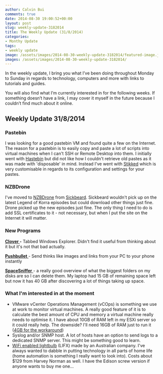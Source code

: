 ```yaml
---
author: Calvin Bui
comments: true
date: 2014-08-30 19:00:52+00:00
layout: post
slug: weekly-update-3182014
title: The Weekly Update (31/8/2014)
categories:
- Monthy Update
tags:
- weekly update
image: /assets/images/2014-08-30-weekly-update-3182014/featured-image.jpg
images: /assets/images/2014-08-30-weekly-update-3182014/
---
```


In the weekly update, I bring you what I’ve been doing throughout Monday to Sunday in regards to technology, computers and more with links to tutorials and guides.

You will also find what I’m currently interested in for the following weeks. If something doesn’t have a link, I may cover it myself in the future because I couldn’t find much about it online.

<!-- more -->

## Weekly Update 31/8/2014

### Pastebin

I was looking for a good pastebin VM and found quite a few on the Internet. The reason for a pastebin is to easily copy and paste a lot of scripts into virtual machines when I can't SSH or Remote Desktop into them. I initially went with [Hastebin](http://hastebin.com) but did not like how I couldn't retrieve old pastes as it was made with 'disposable' in mind. Instead I've went with [Stikked](https://github.com/claudehohl/Stikked) which is very customisable in regards to its configuration and settings for your pastes.

### NZBDrone

I've moved to [NZBDrone](http://nzbdrone.com/) from [Sickbeard](http://sickbeard.com/). Sickbeard wouldn't pick up on the latest Legend of Korra episodes but could download other things just fine. Drone picked up the new episodes just fine. The only thing I need to do is add SSL certificates to it - not necessary, but when I put the site on the Internet it will matter.

### New Programs

**[Clover ](http://ejie.me/)-** Tabbed Windows Explorer. Didn't find it useful from thinking about it but it's not that bad actually.

[**Pushbullet** ](https://www.pushbullet.com/)- Send thinks like images and links from your PC to your phone instantly

[**SpaceSniffer** ](http://www.uderzo.it/main_products/space_sniffer/)- a really good overview of what the biggest folders on my disks are so I can delete them. My laptop had 15 GB of remaining space left but now it has 40 GB after discovering a lot of things taking up space.

### What I'm interested in at the moment

  * VMware vCenter Operations Management (vCOps) is something we use at work to monitor virtual machines. A really good feature of it is to calculate the best amount of CPU and memory a virtual machine really needs to optimise it. I have about 10GB of RAM left in my ESXi server so it could really help. The downside? I'll need 16GB of RAM just to run it ([4GB for the workaround](http://www.definit.co.uk/2014/01/installing-vcops-5-8-in-the-definit-lab-4gb-ram-and-2-vcpu/))
  * Syslog and/or SNMP host. A lot of hosts have an option to send logs to a dedicated SNMP server. This might be something good to learn.
  * [WiFi enabled lightbulb](http://au.lifx.co/) (LIFX) made by an Australian company. I've always wanted to dabble in putting technology in all parts of home life (home automation is something I really want to look into). Costs about $129 from Harvey Norman as well. I have the Edison screw version if anyone wants to buy me one...
